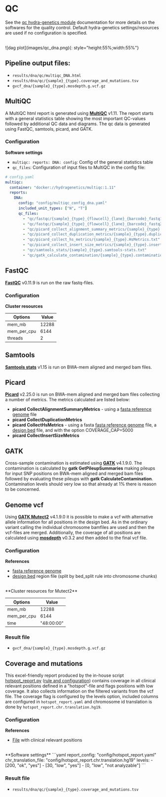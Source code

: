 # QC
See the [qc hydra-genetics module](https://hydra-genetics-qc.readthedocs.io/en/latest/) documentation for more details on the softwares for the quality control. Default hydra-genetics settings/resources are used if no configuration is specified.

<br />
![dag plot](images/qc_dna.png){: style="height:55%;width:55%"}

## Pipeline output files:

* `results/dna/qc/multiqc_DNA.html`
* `results/dna/qc/{sample}_{type}.coverage_and_mutations.tsv`
* `gvcf_dna/{sample}_{type}.mosdepth.g.vcf.gz`

## MultiQC
A MultiQC html report is generated using **[MultiQC](https://github.com/ewels/MultiQC)** v1.11. The report starts with a general statistics table showing the most important QC-values followed by additional QC data and diagrams. The qc data is generated using FastQC, samtools, picard, and GATK.

### Configuration
**Software settings**

* `multiqc: reports: DNA: config`: Config of the general statistics table
* `qc_files`: Configuration of input files to MultiQC in the config file:

```yaml
# config.yaml
multiqc:
  container: "docker://hydragenetics/multiqc:1.11"
  reports:
    DNA:
      config: "config/multiqc_config_dna.yaml"
      included_unit_types: ["N", "T"]
      qc_files:
        - "qc/fastqc/{sample}_{type}_{flowcell}_{lane}_{barcode}_fastq1_fastqc.zip"
        - "qc/fastqc/{sample}_{type}_{flowcell}_{lane}_{barcode}_fastq2_fastqc.zip"
        - "qc/picard_collect_alignment_summary_metrics/{sample}_{type}.alignment_summary_metrics.txt"
        - "qc/picard_collect_duplication_metrics/{sample}_{type}.duplication_metrics.txt"
        - "qc/picard_collect_hs_metrics/{sample}_{type}.HsMetrics.txt"
        - "qc/picard_collect_insert_size_metrics/{sample}_{type}.insert_size_metrics.txt"
        - "qc/samtools_stats/{sample}_{type}.samtools-stats.txt"
        - "qc/gatk_calculate_contamination/{sample}_{type}.contamination.table"
```

## FastQC
**[FastQC](https://www.bioinformatics.babraham.ac.uk/projects/fastqc/)** v0.11.9 is run on the raw fastq-files.

### Configuration
**Cluster resources**

| **Options** | **Value** |
|-------------|-|
| mem_mb | 12288 |
| mem_per_cpu | 6144 |
| threads | 2 |

## Samtools
**[Samtools stats](http://www.htslib.org/doc/samtools-stats.html)** v1.15 is run on BWA-mem aligned and merged bam files.

## Picard
**[Picard](https://broadinstitute.github.io/picard/)** v2.25.0 is run on BWA-mem aligned and merged bam files collecting a number of metrics. The metrics calculated are listed below:

* **picard CollectAlignmentSummaryMetrics** - using a [fasta reference genome](references.md#reference_fasta) file
* **picard CollectDuplicationMetrics**
* **picard CollectHsMetrics** - using a fasta [fasta reference genome](references.md#reference_fasta) file, a [design bed](references.md#design_bed) file, and with the option COVERAGE_CAP=5000
* **picard CollectInsertSizeMetrics**

## GATK
Cross-sample contamination is estimated using **[GATK](https://gatk.broadinstitute.org/hc/en-us)** v4.1.9.0. The contamination is calculated by **gatk GetPileupSummaries** making pileups for input SNP positions on BWA-mem aligned and merged bam files followed by evaluating these pileups with **gatk CalculateContamination**. Contamination levels should very low so that already at 1% there is reason to be concerned.

## Genome vcf
Using **[GATK Mutect2](https://gatk.broadinstitute.org/hc/en-us/articles/360037593851-Mutect2)** v4.1.9.0 it is possible to make a vcf with alternative allele information for all positions in the design bed. As in the ordinary variant calling the individual chromosome bamfiles are used and then the vcf-files are merged. Additionally, the coverage of all positions are calculated using **[mosdepth](https://github.com/brentp/mosdepth)** v0.3.2 and then added to the final vcf file.

### Configuration
**References**

* [fasta reference genome](references.md#reference_fasta)
* [design bed](references.md#design_bed) region file (split by bed_split rule into chromosome chunks)

<br />
**Cluster resources for Mutect2**

| **Options** | **Value** |
|-------------|-|
| mem_mb | 12288 |
| mem_per_cpu | 6144 |
| time | "48:00:00" |

### Result file

* `gvcf_dna/{sample}_{type}.mosdepth.g.vcf.gz`

## Coverage and mutations
This excel-friendly report produced by the in-house script [hotspot_report.py](https://github.com/genomic-medicine-sweden/Twist_Solid/blob/develop/workflow/scripts/hotspot_report.py) ([rule and configuration](rules.md#hotspot_report)) contains coverage in all clinical relevant positions defined in a "hotspot"-file and flags positions with low coverage. It also collects information on the filtered variants from the vcf file. The coverage flag is configured by the levels option, included columns are configured in `hotspot_report.yaml` and chromosome id translation is done by `hotspot_report.chr.translation.hg19`.

### Configuration
**References**

* [File](references.md#hotspot_report) with clinical relevant positions

<br />
**Software settings**
```yaml
report_config: "config/hotspot_report.yaml"
chr_translation_file: "config/hotspot_report.chr.translation.hg19"
levels:
  - [200, "ok", "yes"]
  - [30, "low", "yes"]
  - [0, "low", "not analyzable"]
```

### Result file

* `results/dna/qc/{sample}_{type}.coverage_and_mutations.tsv`

<br />

